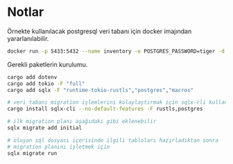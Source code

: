# Notlar

Örnekte kullanılacak postgresql veri tabanı için docker imajından yararlanılabilir.

```bash
docker run -p 5433:5432 --name inventory -e POSTGRES_PASSWORD=tiger -d postgres
```

Gerekli paketlerin kurulumu.

```bash
cargo add dotenv
cargo add tokio -F "full"
cargo add sqlx -F "runtime-tokio-rustls","postgres","macros"

# veri tabanı migration işlemlerini kolaylaştırmak için sqlx-cli kullanılmakta
cargo install sqlx-cli --no-default-features -F rustls,postgres

# ilk migration planı aşağıdaki gibi eklenebilir
sqlx migrate add initial

# oluşan sql dosyası içerisinde ilgili tabloları hazırladıktan sonra
# migration planını işletmek için
sqlx migrate run
```